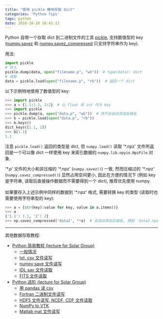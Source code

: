 ```yaml
---
title: "使用 pickle 模块存取 dict"
categories: 'Python Tips'
tags: python
date: 2018-10-20 16:41:13
---
```


Python 自带一个存取 dict 到二进制文件的工具 [pickle](https://docs.python.org/3/library/pickle.html), 支持数值型的 key ([numpy.savez](https://docs.scipy.org/doc/numpy/reference/generated/numpy.savez.html) 和 [numpy.savez_compressed](https://docs.scipy.org/doc/numpy/reference/generated/numpy.savez_compressed.html) 只支持字符串作为 key).

用法:

```python
import pickle
# 存入
pickle.dump(data, open("filename.p", "wb"))  # type(data): dict
# 读取
data = pickle.load(open("filename.p", "rb"))  # 返回一个 dict
```
<!-- more -->

以下示例特地使用了数值型的 key:

```python
>>> import pickle
>>> a = {1.1:1.1, 2:2}  # 以 float 和 int 作为 key
>>> import pickle
>>> pickle.dump(a, open("data.p", "wb"))  # 并不会自动添加后缀名
>>> b = pickle.load(open("data.p", "rb"))
>>> b.keys()
dict_keys([1.1, 2])
>>> b[1.1]
1.1
```

注意 `pickle.load()` 返回的类型是 dict, 但 `numpy.load()` 读取 '\*.npz' 文件所返回是一个可以像 dict 一样使用 key 来索引数据的 `numpy.lib.npyio.NpzFile` 对象.

'\*.p' 文件的大小和非压缩的 '\*.npz' (`numpy.savez()`) 一致, 然而压缩过的 '\*.npz' (`numpy.savez_compressed()`) 显然占用空间更小, 因此在方便的情况下 (例如 key 是字符串, 读取后直接操作数据而不需要得到一个 dict), 推荐优先使用 numpy.
<br><br>
如果要存入上述示例中同样的数据到 '\*.npz' 格式, 需要转换 key 的类型 (读取时也需要使用字符串型的 key):

```python
>>> a = {str(key):value for key, value in a.items()}
>>> a
{'1.1': 1.1, '2': 2}
>>> np.savez_compressed('data2', **a)  # 会自动添加后缀名, 得到 'data2.npz'
```

---

其他数据存取教程:

- [Python 简易教程 (lecture for Solar Group)](/main.html#常见数据文件读写)
  - [一般情况](/main.html#一般情况)
  - [txt, csv 文件读写](/main.html#txt-csv-文件读写)
  - [numpy save 文件读写](/main.html#numpy-save-文件读写)
  - [IDL sav 文件读取](/main.html#idl-sav-文件读取)
  - [FITS 文件读取](/main.html#fits-文件读取)
- [Python 进阶 (lecture for Solar Group)](/advance.html#其他格式文件读写)
  - [用 pandas 读 csv](/advance.html#用-pandas-读-csv)
  - [Fortran 二进制文件读写](/advance.html#fortran-二进制文件读写)
  - [HDF5 文件读写, NCDF, CDF 文件读取](/advance.html#hdf5-文件读写-ncdf-cdf-文件读取)
  - [NumPy to VTK](/advance.html#numpy-to-vtk)
  - [Matlab mat 文件读写](/advance.html#matlab-mat-文件读写)
